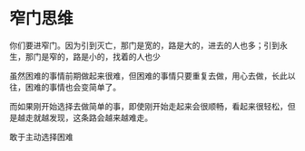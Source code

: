 # 窄门思维 


你们要进窄门。因为引到灭亡，那门是宽的，路是大的，进去的人也多；引到永生，那门是窄的，路是小的，找着的人也少

虽然困难的事情前期做起来很难，但困难的事情只要重复去做，用心去做，长此以往，困难的事情也会变简单了。

而如果刚开始选择去做简单的事，即使刚开始走起来会很顺畅，看起来很轻松，但是越走就越发现，这条路会越来越难走。

敢于主动选择困难